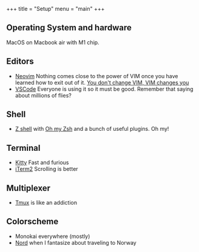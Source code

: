 +++
title = "Setup"
menu = "main"
+++

## Operating System and hardware

MacOS on Macbook air with M1 chip.

## Editors

- [Neovim](https://neovim.io/) Nothing comes close to the power of VIM once you have learned how to exit out of it. <a href="https://www.youtube.com/watch?v=9n1dtmzqnCU" target="_blank">You don't change VIM, VIM changes you
- [VSCode](https://code.visualstudio.com/) Everyone is using it so it must be good. Remember that saying about millions of flies?

## Shell

- [Z shell](https://www.zsh.org/) with [Oh my Zsh](https://github.com/ohmyzsh/ohmyzsh) and a bunch of useful plugins. Oh my!

## Terminal

- [Kitty](https://sw.kovidgoyal.net/kitty/) Fast and furious
- [iTerm2](https://iterm2.com/) Scrolling is better

## Multiplexer

- [Tmux](https://github.com/tmux/tmux) is like an addiction

## Colorscheme

- Monokai everywhere (mostly)
- [Nord](https://www.nordtheme.com/) when I fantasize about traveling to Norway
